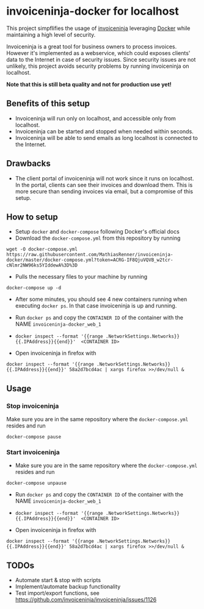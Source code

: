 # invoiceninja-docker for localhost
This project simpflifies the usage of [invoiceninja](https://github.com/invoiceninja/invoiceninja) leveraging [Docker](http://docker.com/) while maintaining a high level of security. 

Invoiceninja is a great tool for business owners to process invoices. However it's implemented as a webservice, which could exposes clients' data to the Internet in case of security issues. Since security issues are not unlikely, this project avoids security problems by running invoiceninja on localhost.

**Note that this is still beta quality and not for production use yet!**

Benefits of this setup
-----------
- Invoiceninja will run only on localhost, and accessible only from localhost.
- Invoiceninja can be started and stopped when needed within seconds.
- Invoiceninja will be able to send emails as long localhost is connected to the Internet.


Drawbacks
------------
- The client portal of invoiceninja will not work since it runs on localhost. In the portal, clients can see their invoices and download them. This is more secure than sending invoices via email, but a compromise of this setup.


How to setup
---------------
- Setup `docker` and `docker-compose` following Docker's official docs
- Download the `docker-compose.yml` from this repository by running
```
wget -O docker-compose.yml https://raw.githubusercontent.com/MathiasRenner/invoiceninja-docker/master/docker-compose.yml?token=ACRG-IF8QjuVQVB_w2tcr-cNlmr2NW96ks5YIddewA%3D%3D
```
- Pulls the necessary files to your machine by running
```
docker-compose up -d
```
- After some minutes, you should see 4 new containers running when executing `docker ps`. In that case invoiceninja is up and running.
- Run `docker ps` and copy the `CONTAINER ID` of the container with the NAME `invoiceninja-docker_web_1`
- `docker inspect --format '{{range .NetworkSettings.Networks}}{{.IPAddress}}{{end}}'  <CONTAINER ID>`

- Open invoiceninja in firefox with
```
docker inspect --format '{{range .NetworkSettings.Networks}}{{.IPAddress}}{{end}}' 58a2d7bcd4ac | xargs firefox >>/dev/null &
```


Usage
--------------

### Stop invoiceninja
Make sure you are in the same repository where the `docker-compose.yml` resides and run
```
docker-compose pause
```

### Start invoiceninja
- Make sure you are in the same repository where the `docker-compose.yml` resides and run

```
docker-compose unpause
```
- Run `docker ps` and copy the `CONTAINER ID` of the container with the NAME `invoiceninja-docker_web_1`
- `docker inspect --format '{{range .NetworkSettings.Networks}}{{.IPAddress}}{{end}}'  <CONTAINER ID>`

- Open invoiceninja in firefox with
```
docker inspect --format '{{range .NetworkSettings.Networks}}{{.IPAddress}}{{end}}' 58a2d7bcd4ac | xargs firefox >>/dev/null &
```


TODOs
------------
- Automate start & stop with scripts
- Implement/automate backup functionality
- Test import/export functions, see https://github.com/invoiceninja/invoiceninja/issues/1126
